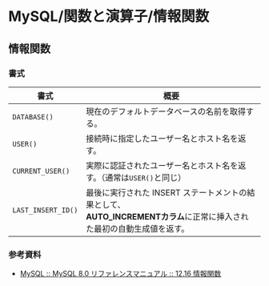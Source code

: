 # MySQL/関数と演算子/情報関数

## 情報関数

### 書式

| 書式               | 概要                                                         |
| ------------------ | ------------------------------------------------------------ |
| `DATABASE()`       | 現在のデフォルトデータベースの名前を取得する。               |
| `USER()`           | 接続時に指定したユーザー名とホスト名を返す。                 |
| `CURRENT_USER()`   | 実際に認証されたユーザー名とホスト名を返す。（通常は`USER()`と同じ） |
| `LAST_INSERT_ID()` | 最後に実行された INSERT ステートメントの結果として、<br />**AUTO_INCREMENTカラム**に正常に挿入された最初の自動生成値を返す。 |

### 参考資料

- [MySQL :: MySQL 8.0 リファレンスマニュアル :: 12.16 情報関数](https://dev.mysql.com/doc/refman/8.0/ja/information-functions.html)
